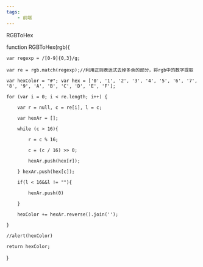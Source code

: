 ```yaml
---
tags:
    - 前端
---
```


RGBToHex

function RGBToHex(rgb){

    var regexp = /[0-9]{0,3}/g;

    var re = rgb.match(regexp);//利用正则表达式去掉多余的部分，将rgb中的数字提取

    var hexColor = "#"; var hex = ['0', '1', '2', '3', '4', '5', '6', '7', '8', '9', 'A', 'B', 'C', 'D', 'E', 'F'];

    for (var i = 0; i < re.length; i++) {

        var r = null, c = re[i], l = c;

        var hexAr = [];

        while (c > 16){

            r = c % 16;

            c = (c / 16) >> 0;

            hexAr.push(hex[r]);

        } hexAr.push(hex[c]);

        if(l < 16&&l != ""){

            hexAr.push(0)

        }

        hexColor += hexAr.reverse().join('');

    }

    //alert(hexColor)

    return hexColor;

}

